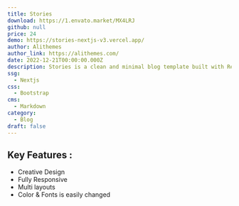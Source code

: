 ```yaml
---
title: Stories
download: https://1.envato.market/MX4LRJ
github: null
price: 24
demo: https://stories-nextjs-v3.vercel.app/
author: Alithemes
author_link: https://alithemes.com/
date: 2022-12-21T00:00:00.000Z
description: Stories is a clean and minimal blog template built with React Next.js aiming at faster performance, high code quality & SEO.
ssg:
  - Nextjs
css:
  - Bootstrap
cms:
  - Markdown
category:
  - Blog
draft: false
---
```


## Key Features :

- Creative Design
- Fully Responsive
- Multi layouts
- Color & Fonts is easily changed
